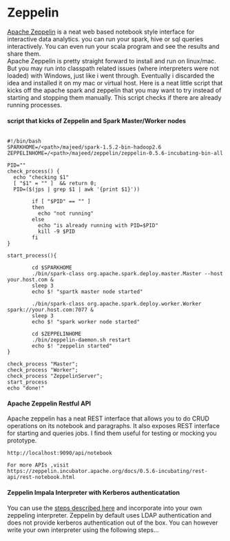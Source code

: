 # Zeppelin
[Apache Zeppelin](https://zeppelin.incubator.apache.org/) is a neat web based notebook style interface for interactive data analytics. you can run your spark, hive or sql queries interactively. You can even run your scala program and see the results and share them.       
Apache Zeppelin is pretty straight forward to install and run on linux/mac. But you may run into classpath related issues (where interpreters were not loaded) with Windows, just like i went through. Eventually i discarded the idea and installed it on my mac or virtual host. Here is a neat little script that kicks off the apache spark and zeppelin that you may want to try instead of starting and stopping them manually. This script checks if there are already running processes.


#### script that kicks of Zeppelin and Spark Master/Worker nodes
```shell

#!/bin/bash
SPARKHOME=/<path>/majeed/spark-1.5.2-bin-hadoop2.6
ZEPPELINHOME=/<path>/majeed/zeppelin/zeppelin-0.5.6-incubating-bin-all

PID=""
check_process() {
  echo "checking $1"
  [ "$1" = "" ]  && return 0;
  PID=($(jps | grep $1 | awk '{print $1}'))

        if [ "$PID" == "" ]
        then
          echo "not running"
        else
          echo "is already running with PID=$PID"
          kill -9 $PID
        fi
}

start_process(){

        cd $SPARKHOME
        ./bin/spark-class org.apache.spark.deploy.master.Master --host your.host.com &
        sleep 3
        echo $! "spartk master node started"

        ./bin/spark-class org.apache.spark.deploy.worker.Worker spark://your.host.com:7077 &
        sleep 3
        echo $! "spark worker node started"

        cd $ZEPPELINHOME
        ./bin/zeppelin-daemon.sh restart
        echo $! "zeppelin started"
}

check_process "Master";
check_process "Worker";
check_process "ZeppelinServer";
start_process
echo "done!"

```

#### Apache Zeppelin Restful API
Apache zeppelin has a neat REST interface that allows you to do CRUD operations on its notebook and paragraphs. It also exposes REST interface for starting and queries jobs. I find them useful for testing or mocking you prototype.

```
http://localhost:9090/api/notebook

For more APIs ,visit    
https://zeppelin.incubator.apache.org/docs/0.5.6-incubating/rest-api/rest-notebook.html   
```
#### Zeppelin Impala Interpreter with Kerberos authenticatation
You can use the [steps described here](https://github.com/sambos/ApacheSpark/blob/master/Impala.md) and incorporate into your own zeppeling interpreter. Zeppelin by default uses LDAP authentication and does not provide kerberos authentication out of the box. You can however write your own interpreter using the following steps...
